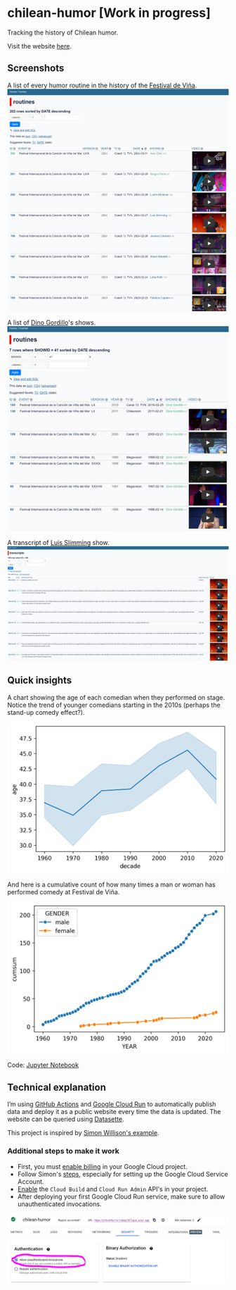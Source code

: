 # chilean-humor [Work in progress]

Tracking the history of Chilean humor.

Visit the website [here](https://chilean-humor-lomay7b72q-uc.a.run.app/).

## Screenshots

A list of every humor routine in the history of the [Festival de Viña](https://es.wikipedia.org/wiki/Festival_Internacional_de_la_Canci%C3%B3n_de_Vi%C3%B1a_del_Mar).
![routines](/images/website-capture-01.PNG)

A list of [Dino Gordillo](https://es.wikipedia.org/wiki/Dino_Gordillo)'s shows.
![routines-dino](/images/website-capture-02.PNG)

A transcript of [Luis Slimming](https://es.wikipedia.org/wiki/Luis_Slimming) show.
![transcript](/images/website-capture-03.PNG)

## Quick insights

A chart showing the age of each comedian when they performed on stage. Notice the trend of younger comedians starting in the 2010s (perhaps the stand-up comedy effect?).

![age](/images/age_line_plot.png)

And here is a cumulative count of how many times a man or woman has performed comedy at Festival de Viña.

![gender](/images/gender_line_plot.png)

Code: [Jupyter Notebook](/notebooks/00_explore_ficvn_data.ipynb)

## Technical explanation

I’m using [GitHub Actions](https://github.com/features/actions) and [Google Cloud Run](https://cloud.google.com/run) to automatically publish data and deploy it as a public website every time the data is updated. The website can be queried using [Datasette](https://datasette.io/).

This project is inspired by [Simon Willison's example](https://simonwillison.net/2020/Jan/21/github-actions-cloud-run/).

### Additional steps to make it work

- First, you must [enable billing](https://stackoverflow.com/questions/68536433/unable-to-submit-build-to-cloud-build-due-to-permissions-error) in your Google Cloud project.
- Follow Simon's [steps](https://simonwillison.net/2020/Jan/21/github-actions-cloud-run/), especially for setting up the Google Cloud Service Account.
- [Enable](https://cloud.google.com/endpoints/docs/openapi/enable-api) the `Cloud Build` and `Cloud Run Admin` API's in your project.
- After deploying your first Google Cloud Run service, make sure to allow unauthenticated invocations.

![invocations](/images/google-run.PNG)
